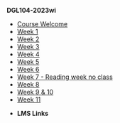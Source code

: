 **DGL104-2023wi**

- [Course Welcome](dgl104-2023wi/course-welcome)
- [Week 1](dgl104-2023wi/week-01)
- [Week 2](dgl104-2023wi/week-02)
- [Week 3](dgl104-2023wi/week-03)
- [Week 4](dgl104-2023wi/week-04)
- [Week 5](dgl104-2023wi/week-05)
- [Week 6](dgl104-2023wi/week-06)
- [Week 7 - Reading week no class]()
- [Week 8](dgl104-2023wi/week-08)
- [Week 9 & 10](dgl104-2023wi/week-09-10)
- [Week 11](dgl104-2023wi/week-11)
<!-- - [Week 12](dgl104-2023wi/week-12)
- [Week 13](dgl104-2023wi/week-13) -->

- **LMS Links**
<!-- - [![Calendar Icon](https://icongr.am/fontawesome/calendar.svg?size=16&color=808080) Calendar]() -->
<!-- - [![Assignments Icon](https://icongr.am/fontawesome/pencil.svg?size=16&color=808080) Assignments]()
- [![Class Discussions Icon](https://icongr.am/fontawesome/comments-o.svg?size=16&color=808080) Class Discussions]()
- [![Syllabus Icon](https://icongr.am/fontawesome/list.svg?size=16&color=808080) Syllabus]() -->
